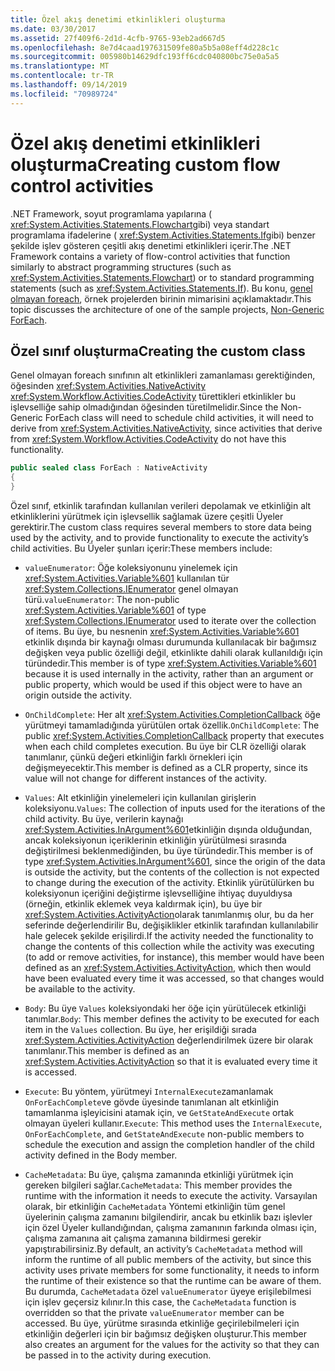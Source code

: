 ```yaml
---
title: Özel akış denetimi etkinlikleri oluşturma
ms.date: 03/30/2017
ms.assetid: 27f409f6-2d1d-4cfb-9765-93eb2ad667d5
ms.openlocfilehash: 8e7d4caad197631509fe80a5b5a08eff4d228c1c
ms.sourcegitcommit: 005980b14629dfc193ff6cdc040800bc75e0a5a5
ms.translationtype: MT
ms.contentlocale: tr-TR
ms.lasthandoff: 09/14/2019
ms.locfileid: "70989724"
---
```

# <a name="creating-custom-flow-control-activities"></a><span data-ttu-id="94a28-102">Özel akış denetimi etkinlikleri oluşturma</span><span class="sxs-lookup"><span data-stu-id="94a28-102">Creating custom flow control activities</span></span>
<span data-ttu-id="94a28-103">.NET Framework, soyut programlama yapılarına ( <xref:System.Activities.Statements.Flowchart>gibi) veya standart programlama ifadelerine ( <xref:System.Activities.Statements.If>gibi) benzer şekilde işlev gösteren çeşitli akış denetimi etkinlikleri içerir.</span><span class="sxs-lookup"><span data-stu-id="94a28-103">The .NET Framework contains a variety of flow-control activities that function similarly to abstract programming structures (such as <xref:System.Activities.Statements.Flowchart>)   or to standard programming statements (such as <xref:System.Activities.Statements.If>).</span></span> <span data-ttu-id="94a28-104">Bu konu, [genel olmayan foreach](./samples/non-generic-foreach.md), örnek projelerden birinin mimarisini açıklamaktadır.</span><span class="sxs-lookup"><span data-stu-id="94a28-104">This topic discusses the architecture of one of the sample projects, [Non-Generic ForEach](./samples/non-generic-foreach.md).</span></span>  
  
## <a name="creating-the-custom-class"></a><span data-ttu-id="94a28-105">Özel sınıf oluşturma</span><span class="sxs-lookup"><span data-stu-id="94a28-105">Creating the custom class</span></span>  
 <span data-ttu-id="94a28-106">Genel olmayan foreach sınıfının alt etkinlikleri zamanlaması gerektiğinden, öğesinden <xref:System.Activities.NativeActivity> <xref:System.Workflow.Activities.CodeActivity> türettikleri etkinlikler bu işlevselliğe sahip olmadığından öğesinden türetilmelidir.</span><span class="sxs-lookup"><span data-stu-id="94a28-106">Since the Non-Generic ForEach class will need to schedule child activities, it will need to derive from <xref:System.Activities.NativeActivity>, since activities that derive from <xref:System.Workflow.Activities.CodeActivity> do not have this functionality.</span></span>  
  
```csharp  
public sealed class ForEach : NativeActivity  
{
}
```  
  
 <span data-ttu-id="94a28-107">Özel sınıf, etkinlik tarafından kullanılan verileri depolamak ve etkinliğin alt etkinliklerini yürütmek için işlevsellik sağlamak üzere çeşitli Üyeler gerektirir.</span><span class="sxs-lookup"><span data-stu-id="94a28-107">The custom class requires several members to store data being used by the activity, and to provide functionality to execute the activity’s child activities.</span></span> <span data-ttu-id="94a28-108">Bu Üyeler şunları içerir:</span><span class="sxs-lookup"><span data-stu-id="94a28-108">These members include:</span></span>  
  
- <span data-ttu-id="94a28-109">`valueEnumerator`: Öğe koleksiyonunu yinelemek için <xref:System.Activities.Variable%601> kullanılan tür <xref:System.Collections.IEnumerator> genel olmayan türü.</span><span class="sxs-lookup"><span data-stu-id="94a28-109">`valueEnumerator`: The non-public <xref:System.Activities.Variable%601> of type <xref:System.Collections.IEnumerator> used to iterate over the collection of items.</span></span> <span data-ttu-id="94a28-110">Bu üye, bu nesnenin <xref:System.Activities.Variable%601> etkinlik dışında bir kaynağı olması durumunda kullanılacak bir bağımsız değişken veya public özelliği değil, etkinlikte dahili olarak kullanıldığı için türündedir.</span><span class="sxs-lookup"><span data-stu-id="94a28-110">This member is of type <xref:System.Activities.Variable%601> because it is used internally in the activity, rather than an argument or public property, which would be used if this object were to have an origin outside the activity.</span></span>  
  
- <span data-ttu-id="94a28-111">`OnChildComplete`: Her alt <xref:System.Activities.CompletionCallback> öğe yürütmeyi tamamladığında yürütülen ortak özellik.</span><span class="sxs-lookup"><span data-stu-id="94a28-111">`OnChildComplete`: The public <xref:System.Activities.CompletionCallback> property that executes when each child completes execution.</span></span> <span data-ttu-id="94a28-112">Bu üye bir CLR özelliği olarak tanımlanır, çünkü değeri etkinliğin farklı örnekleri için değişmeyecektir.</span><span class="sxs-lookup"><span data-stu-id="94a28-112">This member is defined as a CLR property, since its value will not change for different instances of the activity.</span></span>  
  
- <span data-ttu-id="94a28-113">`Values`: Alt etkinliğin yinelemeleri için kullanılan girişlerin koleksiyonu.</span><span class="sxs-lookup"><span data-stu-id="94a28-113">`Values`: The collection of inputs used for the iterations of the child activity.</span></span> <span data-ttu-id="94a28-114">Bu üye, verilerin kaynağı <xref:System.Activities.InArgument%601>etkinliğin dışında olduğundan, ancak koleksiyonun içeriklerinin etkinliğin yürütülmesi sırasında değiştirilmesi beklenmediğinden, bu üye türündedir.</span><span class="sxs-lookup"><span data-stu-id="94a28-114">This member is of type <xref:System.Activities.InArgument%601>, since the origin of the data is outside the activity, but the contents of the collection is not expected to change during the execution of the activity.</span></span> <span data-ttu-id="94a28-115">Etkinlik yürütülürken bu koleksiyonun içeriğini değiştirme işlevselliğine ihtiyaç duyuldıysa (örneğin, etkinlik eklemek veya kaldırmak için), bu üye bir <xref:System.Activities.ActivityAction>olarak tanımlanmış olur, bu da her seferinde değerlendirilir Bu, değişiklikler etkinlik tarafından kullanılabilir hale gelecek şekilde erişilirdi.</span><span class="sxs-lookup"><span data-stu-id="94a28-115">If the activity needed the functionality to change the contents of this collection while the activity was executing (to add or remove activities, for instance), this member would have been defined as an <xref:System.Activities.ActivityAction>, which then would have been evaluated every time it was accessed, so that changes would be available to the activity.</span></span>  
  
- <span data-ttu-id="94a28-116">`Body`: Bu üye `Values` koleksiyondaki her öğe için yürütülecek etkinliği tanımlar.</span><span class="sxs-lookup"><span data-stu-id="94a28-116">`Body`: This member defines the activity to be executed for each item in the `Values` collection.</span></span> <span data-ttu-id="94a28-117">Bu üye, her erişildiği sırada <xref:System.Activities.ActivityAction> değerlendirilmek üzere bir olarak tanımlanır.</span><span class="sxs-lookup"><span data-stu-id="94a28-117">This member is defined as an <xref:System.Activities.ActivityAction> so that it is evaluated every time it is accessed.</span></span>  
  
- <span data-ttu-id="94a28-118">`Execute`: Bu yöntem, yürütmeyi `InternalExecute`zamanlamak `OnForEachComplete`ve gövde üyesinde tanımlanan alt etkinliğin tamamlanma işleyicisini atamak için, ve `GetStateAndExecute` ortak olmayan üyeleri kullanır.</span><span class="sxs-lookup"><span data-stu-id="94a28-118">`Execute`: This method uses the `InternalExecute`, `OnForEachComplete`, and `GetStateAndExecute` non-public members to schedule the execution and assign the completion handler of the child activity defined in the Body member.</span></span>  
  
- <span data-ttu-id="94a28-119">`CacheMetadata`: Bu üye, çalışma zamanında etkinliği yürütmek için gereken bilgileri sağlar.</span><span class="sxs-lookup"><span data-stu-id="94a28-119">`CacheMetadata`: This member provides the runtime with the information it needs to execute the activity.</span></span> <span data-ttu-id="94a28-120">Varsayılan olarak, bir etkinliğin `CacheMetadata` Yöntemi etkinliğin tüm genel üyelerinin çalışma zamanını bilgilendirir, ancak bu etkinlik bazı işlevler için özel Üyeler kullandığından, çalışma zamanının farkında olması için, çalışma zamanına ait çalışma zamanına bildirmesi gerekir yapıştırabilirsiniz.</span><span class="sxs-lookup"><span data-stu-id="94a28-120">By default, an activity’s `CacheMetadata` method will inform the runtime of all public members of the activity, but since this activity uses private members for some functionality, it needs to inform the runtime of their existence so that the runtime can be aware of them.</span></span> <span data-ttu-id="94a28-121">Bu durumda, `CacheMetadata` özel `valueEnumerator` üyeye erişilebilmesi için işlev geçersiz kılınır.</span><span class="sxs-lookup"><span data-stu-id="94a28-121">In this case, the `CacheMetadata` function is overridden so that the private `valueEnumerator` member can be accessed.</span></span> <span data-ttu-id="94a28-122">Bu üye, yürütme sırasında etkinliğe geçirilebilmeleri için etkinliğin değerleri için bir bağımsız değişken oluşturur.</span><span class="sxs-lookup"><span data-stu-id="94a28-122">This member also creates an argument for the values for the activity so that they can be passed in to the activity during execution.</span></span>

